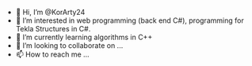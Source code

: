 - 👋 Hi, I’m @KorArty24
- 👀 I’m interested in web programming (back end C#), programming for Tekla Structures in C#. 
- 🌱 I’m currently learning algorithms in C++ 
- 💞️ I’m looking to collaborate on ...
- 📫 How to reach me ...

<!---
KorArty24/KorArty24 is a ✨ special ✨ repository because its `README.md` (this file) appears on your GitHub profile.
You can click the Preview link to take a look at your changes.
--->
